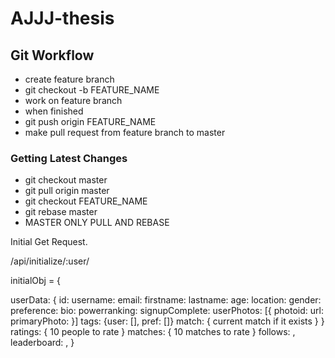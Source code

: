 # AJJJ-thesis

## Git Workflow

* create feature branch
* git checkout -b FEATURE_NAME
* work on feature branch
* when finished
* git push origin FEATURE_NAME
* make pull request from feature branch to master

### Getting Latest Changes

* git checkout master
* git pull origin master
* git checkout FEATURE_NAME
* git rebase master
* MASTER ONLY PULL AND REBASE

Initial Get Request. 

/api/initialize/:user/

initialObj = {



  userData: 
    {
      id:
      username:
      email:
      firstname:
      lastname:
      age:
      location:
      gender:
      preference:
      bio:
      powerranking:
      signupComplete:
      userPhotos: 
        [{
          photoid:
          url: 
          primaryPhoto: 
        }]
      tags: {user: [], pref: []}
      match: {
        current match if it exists
      }
    }
  ratings: {
    10 people to rate
  }
  matches: {
    10 matches to rate
  }
  follows: ,
  leaderboard: ,
}